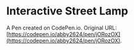 # Interactive Street Lamp

A Pen created on CodePen.io. Original URL: [https://codepen.io/abby2624/pen/jORozOX](https://codepen.io/abby2624/pen/jORozOX).

